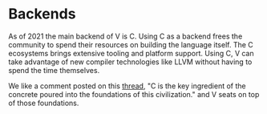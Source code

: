 
# Backends

As of 2021 the main backend of V is C. Using C as a backend frees the community to spend their resources on building the language itself. The C ecosystems brings extensive tooling and platform support. Using C, V can take advantage of new compiler technologies like LLVM without having to spend the time themselves.

We like a comment posted on this [thread](https://github.com/vlang/v/discussions/7849), "C is the key ingredient of the concrete poured into the foundations of this civilization." and V seats on top of those foundations.




